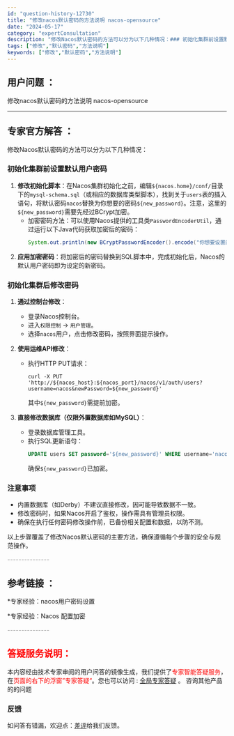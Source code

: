 ```yaml
---
id: "question-history-12730"
title: "修改nacos默认密码的方法说明 nacos-opensource"
date: "2024-05-17"
category: "expertConsultation"
description: "修改Nacos默认密码的方法可以分为以下几种情况：### 初始化集群前设置默认用户密码1. **修改初始化脚本**：在Nacos集群初始化之前，编辑`$nacos.home/conf/`目录下的`mysql-schema.sql`（或相应的数据库类型脚本），找到关于`users`表的插入语句，将默认"
tags: ["修改","默认密码","方法说明"]
keywords: ["修改","默认密码","方法说明"]
---
```


## 用户问题 ： 
 修改nacos默认密码的方法说明 nacos-opensource 

---------------
## 专家官方解答 ：

修改Nacos默认密码的方法可以分为以下几种情况：

### 初始化集群前设置默认用户密码
1. **修改初始化脚本**：在Nacos集群初始化之前，编辑`${nacos.home}/conf/`目录下的`mysql-schema.sql`（或相应的数据库类型脚本），找到关于`users`表的插入语句，将默认密码`nacos`替换为你想要的密码`${new_password}`。注意，这里的`${new_password}`需要先经过BCrypt加密。
   - 加密密码方法：可以使用Nacos提供的工具类`PasswordEncoderUtil`，通过运行以下Java代码获取加密后的密码：
     ```java
     System.out.println(new BCryptPasswordEncoder().encode("你想要设置的密码"));
     ```
2. **应用加密密码**：将加密后的密码替换到SQL脚本中，完成初始化后，Nacos的默认用户密码即为设定的新密码。

### 初始化集群后修改密码
1. **通过控制台修改**：
   - 登录Nacos控制台。
   - 进入`权限控制` -> `用户管理`。
   - 选择`nacos`用户，点击修改密码，按照界面提示操作。

2. **使用运维API修改**：
   - 执行HTTP PUT请求：
     ```shell
     curl -X PUT 'http://${nacos_host}:${nacos_port}/nacos/v1/auth/users?username=nacos&newPassword=${new_password}'
     ```
     其中`${new_password}`需提前加密。

3. **直接修改数据库（仅限外置数据库如MySQL）**：
   - 登录数据库管理工具。
   - 执行SQL更新语句：
     ```sql
     UPDATE users SET password='${new_password}' WHERE username='nacos';
     ```
     确保`${new_password}`已加密。

### 注意事项
- 内置数据库（如Derby）不建议直接修改，因可能导致数据不一致。
- 修改密码时，如果Nacos开启了鉴权，操作需具有管理员权限。
- 确保在执行任何密码修改操作前，已备份相关配置和数据，以防不测。

以上步骤覆盖了修改Nacos默认密码的主要方法，确保遵循每个步骤的安全与规范操作。


<font color="#949494">---------------</font> 


## 参考链接 ：

*专家经验：nacos用户密码设置 
 
 *专家经验：Nacos 配置加密 


 <font color="#949494">---------------</font> 
 


## <font color="#FF0000">答疑服务说明：</font> 

本内容经由技术专家审阅的用户问答的镜像生成，我们提供了<font color="#FF0000">专家智能答疑服务</font>，在<font color="#FF0000">页面的右下的浮窗”专家答疑“</font>。您也可以访问 : [全局专家答疑](https://opensource.alibaba.com/chatBot) 。 咨询其他产品的的问题

### 反馈
如问答有错漏，欢迎点：[差评](https://ai.nacos.io/user/feedbackByEnhancerGradePOJOID?enhancerGradePOJOId=13869)给我们反馈。
